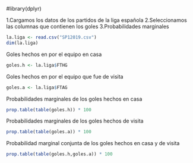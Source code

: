 #library(dplyr)

1.Cargamos los datos de los partidos de la liga española
2.Seleccionamos las columnas que contienen los goles 
3.Probabilidades marginales

```R
la.liga <- read.csv("SP12019.csv")
dim(la.liga)
```


Goles hechos en por el equipo en casa
```R
goles.h <- la.liga$FTHG 
```
Goles hechos en por el equipo que fue de visita
```R
goles.a <- la.liga$FTAG
```


Probabilidades marginales de los goles hechos en casa
```R
prop.table(table(goles.h)) * 100
```
Probabilidades marginales de los goles hechos de visita
```R
prop.table(table(goles.a)) * 100
```
Probabilidad marginal conjunta de los goles hechos en casa y de visita
```R
prop.table(table(goles.h,goles.a)) * 100
```
